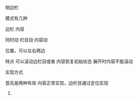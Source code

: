 侧边栏

模式有几种 

边栏
内容

同时动
栏目动
内容动


位置，可以左右两边


特点
可以滚动边栏目或者 内容恢复初始状态
展开时内容不能滚动


实现方式

首先是两种布局
内容正常实现，边栏目通过定位实现


1. 




